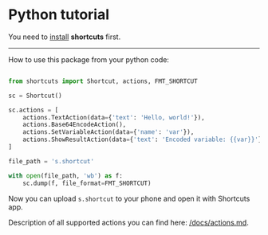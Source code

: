 # Python tutorial

You need to [install](/README.md#installation) **shortcuts** first.

---

How to use this package from your python code:

```python

from shortcuts import Shortcut, actions, FMT_SHORTCUT

sc = Shortcut()

sc.actions = [
    actions.TextAction(data={'text': 'Hello, world!'}),
    actions.Base64EncodeAction(),
    actions.SetVariableAction(data={'name': 'var'}),
    actions.ShowResultAction(data={'text': 'Encoded variable: {{var}}'})
]

file_path = 's.shortcut'

with open(file_path, 'wb') as f:
    sc.dump(f, file_format=FMT_SHORTCUT)
```

Now you can upload `s.shortcut` to your phone and open it with Shortcuts app.

Description of all supported actions you can find here: [/docs/actions.md](/docs/actions.md).
